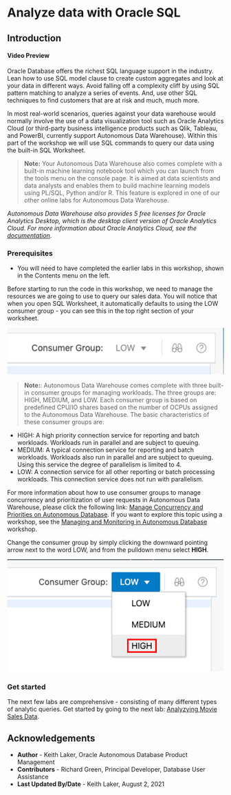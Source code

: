 # Analyze data with Oracle SQL

## Introduction

#### Video Preview

[](youtube:G7fzl4wmcow)

Oracle Database offers the richest SQL language support in the industry. Lean how to use SQL model clause to create custom aggregates and look at your data in different ways. Avoid falling off a complexity cliff by using SQL pattern matching to analyze a series of events. And, use other SQL techniques to find customers that are at risk and much, much more.

In most real-world scenarios, queries against your data warehouse would normally involve the use of a data visualization tool such as Oracle Analytics Cloud (or third-party business intelligence products such as Qlik, Tableau, and PowerBI, currently support Autonomous Data Warehouse). Within this part of the workshop we will use SQL commands to query our data using the built-in SQL Worksheet.  

  >**Note:** Your Autonomous Data Warehouse also comes complete with a built-in machine learning notebook tool which you can launch from the tools menu on the console page. It is aimed at data scientists and data analysts and enables them to build machine learning models using PL/SQL, Python and/or R. This feature is explored in one of our other online labs for Autonomous Data Warehouse.

  *Autonomous Data Warehouse also provides 5 free licenses for Oracle Analytics Desktop, which is the desktop client version of Oracle Analytics Cloud. For more information about Oracle Analytics Cloud, see the [documentation](https://www.oracle.com/uk/business-analytics/analytics-cloud.html)*.

### Prerequisites

- You will need to have completed the earlier labs in this workshop, shown in the Contents menu on the left.

Before starting to run the code in this workshop, we need to manage the resources we are going to use to query our sales data. You will notice that when you open SQL Worksheet, it automatically defaults to using the LOW consumer group - you can see this in the top right section of your worksheet.

  ![LOW consumer group shown in worksheet](images/3054194710.png " ")

  >**Note:**: Autonomous Data Warehouse comes complete with three built-in consumer groups for managing workloads. The three groups are: HIGH, MEDIUM, and LOW. Each consumer group is based on predefined CPU/IO shares based on the number of OCPUs assigned to the Autonomous Data Warehouse. The basic characteristics of these consumer groups are:

* HIGH: A high priority connection service for reporting and batch workloads. Workloads run in parallel and are subject to queuing.
* MEDIUM: A typical connection service for reporting and batch workloads. Workloads also run in parallel and are subject to queuing. Using this service the degree of parallelism is limited to 4.
* LOW: A connection service for all other reporting or batch processing workloads. This connection service does not run with parallelism.

For more information about how to use consumer groups to manage concurrency and prioritization of user requests in Autonomous Data Warehouse, please click the following link: [Manage Concurrency and Priorities on Autonomous Database](https://docs.oracle.com/en/cloud/paas/autonomous-database/adbsa/manage-priorities.html#GUID-19175472-D200-445F-897A-F39801B0E953). If you want to explore this topic using a workshop, see the [Managing and Monitoring in Autonomous Database](https://apexapps.oracle.com/pls/apex/dbpm/r/livelabs/view-workshop?wid=618) workshop.

Change the consumer group by simply clicking the downward pointing arrow next to the word LOW, and from the pulldown menu select **HIGH**.

  ![Select the HIGH consumer group from the pulldown menu.](images/3054194709.png " ")    

### Get started
The next few labs are comprehensive - consisting of many different types of analytic queries. Get started by going to the next lab:  [Analyzying Movie Sales Data](#next).

## Acknowledgements

* **Author** - Keith Laker, Oracle Autonomous Database Product Management
* **Contributors** -  Richard Green, Principal Developer, Database User Assistance
* **Last Updated By/Date** - Keith Laker, August 2, 2021
